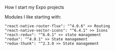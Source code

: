 How I start my Expo projects

Modules I like starting with:
	
	"react-native-router-flux": "^4.0.6" >> Routing
	"react-native-vector-icons": "^6.4.1" >> Icons
	"react-redux": "^6.0.1" >> state management
	"redux": "^4.0.1" >> State management
	"redux-thunk": "^2.3.0 >> State management
